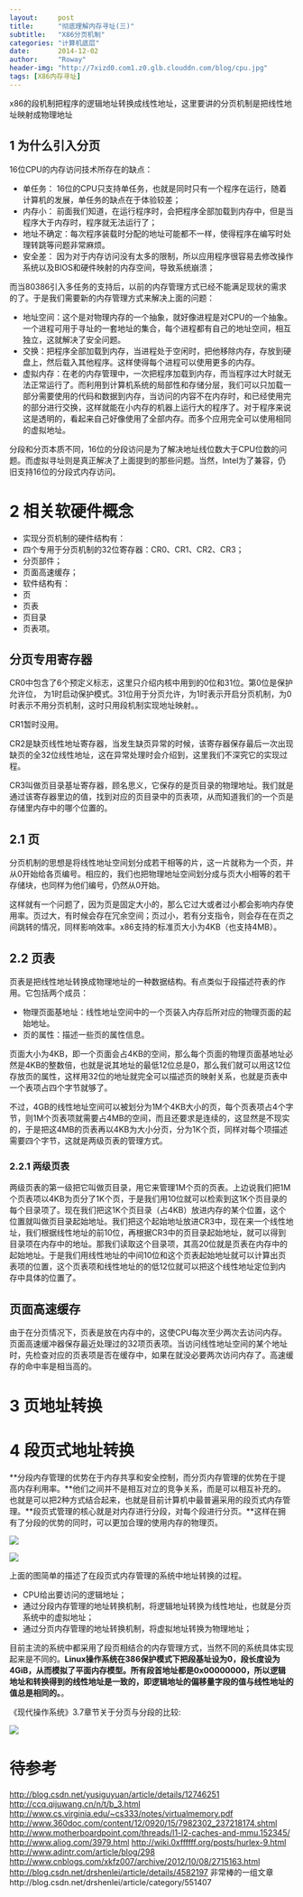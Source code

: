 ```yaml
---
layout:     post
title:      "彻底理解内存寻址(三)"
subtitle:   "X86分页机制"
categories: "计算机底层"
date:       2014-12-02
author:     "Roway"
header-img: "http://7xizd0.com1.z0.glb.clouddn.com/blog/cpu.jpg"
tags: [X86内存寻址]
---
```


x86的段机制把程序的逻辑地址转换成线性地址，这里要讲的分页机制是把线性地址映射成物理地址

<!-- more -->

## 1 为什么引入分页

16位CPU的内存访问技术所存在的缺点：

* 单任务： 16位的CPU只支持单任务，也就是同时只有一个程序在运行，随着计算机的发展，单任务的缺点在于体验较差；
* 内存小： 前面我们知道，在运行程序时，会把程序全部加载到内存中，但是当程序大于内存时，程序就无法运行了；
* 地址不确定：每次程序装载时分配的地址可能都不一样，使得程序在编写时处理转跳等问题非常麻烦。
* 安全差： 因为对于内存访问没有太多的限制，所以应用程序很容易去修改操作系统以及BIOS和硬件映射的内存空间，导致系统崩溃；

而当80386引入多任务的支持后，以前的内存管理方式已经不能满足现状的需求的了。于是我们需要新的内存管理方式来解决上面的问题：

* 地址空间：这个是对物理内存的一个抽象，就好像进程是对CPU的一个抽象。一个进程可用于寻址的一套地址的集合，每个进程都有自己的地址空间，相互独立，这就解决了安全问题。
* 交换：把程序全部加载到内存，当进程处于空闲时，把他移除内存，存放到硬盘上，然后载入其他程序。这样使得每个进程可以使用更多的内存。
* 虚拟内存：在老的内存管理中，一次把程序加载到内存，而当程序过大时就无法正常运行了。而利用到计算机系统的局部性和存储分层，我们可以只加载一部分需要使用的代码和数据到内存，当访问的内容不在内存时，和已经使用完的部分进行交换，这样就能在小内存的机器上运行大的程序了。对于程序来说这是透明的，看起来自己好像使用了全部内存。而多个应用完全可以使用相同的虚拟地址。

分段和分页本质不同，16位的分段访问是为了解决地址线位数大于CPU位数的问题。而虚拟寻址则是真正解决了上面提到的那些问题。当然，Intel为了兼容，仍旧支持16位的分段式内存访问。

# 2 相关软硬件概念

* 实现分页机制的硬件结构有：
 * 四个专用于分页机制的32位寄存器：CR0、CR1、CR2、CR3；
 * 分页部件；
 * 页面高速缓存；
* 软件结构有：
 * 页
 * 页表
 * 页目录
 * 页表项。

## 分页专用寄存器

CR0中包含了6个预定义标志，这里只介绍内核中用到的0位和31位。第0位是保护允许位， 为1时启动保护模式。31位用于分页允许，为1时表示开启分页机制，为0时表示不用分页机制，这时只用段机制实现地址映射。。

CR1暂时没用。

CR2是缺页线性地址寄存器，当发生缺页异常的时候，该寄存器保存最后一次出现缺页的全32位线性地址，这在异常处理时会介绍到，这里我们不深究它的实现过程。

CR3叫做页目录基址寄存器，顾名思义，它保存的是页目录的物理地址。我们就是通过该寄存器里边的值，找到对应的页目录中的页表项，从而知道我们的一个页是存储里内存中的哪个位置的。

## 2.1 页

分页机制的思想是将线性地址空间划分成若干相等的片，这一片就称为一个页，并从0开始给各页编号。相应的，我们也把物理地址空间划分成与页大小相等的若干存储块，也同样为他们编号，仍然从0开始。

这样就有一个问题了，因为页是固定大小的，那么它过大或者过小都会影响内存使用率。页过大，有时候会存在冗余空间；页过小，若有分支指令，则会存在在页之间跳转的情况，同样影响效率。x86支持的标准页大小为4KB（也支持4MB）。

## 2.2 页表

页表是把线性地址转换成物理地址的一种数据结构。有点类似于段描述符表的作用。它包括两个成员：

* 物理页面基地址：线性地址空间中的一个页装入内存后所对应的物理页面的起始地址。
* 页的属性：描述一些页的属性信息。

页面大小为4KB，即一个页面会占4KB的空间，那么每个页面的物理页面基地址必然是4KB的整数倍，也就是说其地址的最低12位总是0，那么我们就可以用这12位存放页的属性，这样用32位的地址就完全可以描述页的映射关系，也就是页表中一个表项占四个字节就够了。

不过，4GB的线性地址空间可以被划分为1M个4KB大小的页，每个页表项占4个字节，则1M个页表项就需要占4MB的空间，而且还要求是连续的，这显然是不现实的，于是把这4MB的页表再以4KB为大小分页，分为1K个页，同样对每个项描述需要四个字节，这就是两级页表的管理方式。

### 2.2.1 两级页表

两级页表的第一级把它叫做页目录，用它来管理1M个页的页表。上边说我们把1M个页表项以4KB为页分了1K个页，于是我们用10位就可以检索到这1K个页目录的每个目录项了。现在我们把这1K个页目录（占4KB）放进内存的某个位置，这个位置就叫做页目录起始地址。我们把这个起始地址放进CR3中，现在来一个线性地址，我们根据线性地址的前10位，再根据CR3中的页目录起始地址，就可以得到目录项在内存中的地址。那我们读取这个目录项，其高20位就是页表在内存中的起始地址。于是我们用线性地址的中间10位和这个页表起始地址就可以计算出页表项的位置，这个页表项和线性地址的的低12位就可以把这个线性地址定位到内存中具体的位置了。

## 页面高速缓存

由于在分页情况下，页表是放在内存中的，这使CPU每次至少两次去访问内存。页面高速缓冲器保存最近处理过的32项页表项。当访问线性地址空间的某个地址时，先检查对应的页表项是否在缓存中，如果在就没必要两次访问内存了。高速缓存的命中率是相当高的。

# 3 页地址转换



# 4 段页式地址转换

**分段内存管理的优势在于内存共享和安全控制，而分页内存管理的优势在于提高内存利用率。**他们之间并不是相互对立的竞争关系，而是可以相互补充的。也就是可以把2种方式结合起来，也就是目前计算机中最普遍采用的段页式内存管理。**段页式管理的核心就是对内存进行分段，对每个段进行分页。**这样在拥有了分段的优势的同时，可以更加合理的使用内存的物理页。

![](http://7xizd0.com1.z0.glb.clouddn.com/blog/segment-page-address-1.jpg)

![](http://7xizd0.com1.z0.glb.clouddn.com/blog/segment-page-address-2.jpg)

上面的图简单的描述了在段页式内存管理的系统中地址转换的过程。

* CPU给出要访问的逻辑地址；
* 通过分段内存管理的地址转换机制，将逻辑地址转换为线性地址，也就是分页系统中的虚拟地址；
* 通过分页内存管理的地址转换机制，将虚拟地址转换为物理地址；

目前主流的系统中都采用了段页相结合的内存管理方式，当然不同的系统具体实现起来是不同的。**Linux操作系统在386保护模式下把段基址设为0，段长度设为4GiB，从而模拟了平面内存模型。**所有段首地址都是0x00000000，所以**逻辑地址和转换得到的线性地址是一致的，即逻辑地址的偏移量字段的值与线性地址的值总是相同的。**。

《现代操作系统》3.7章节关于分页与分段的比较:

![](http://7xizd0.com1.z0.glb.clouddn.com/blog/segment-vs-page.jpg)



# 待参考
http://blog.csdn.net/yusiguyuan/article/details/12746251
http://ccq.qijuwang.cn/n/t/b_3.html
http://www.cs.virginia.edu/~cs333/notes/virtualmemory.pdf
http://www.360doc.com/content/12/0920/15/7982302_237218174.shtml
http://www.motherboardpoint.com/threads/l1-l2-caches-and-mmu.152345/
http://www.aliog.com/3979.html
http://wiki.0xffffff.org/posts/hurlex-9.html
http://www.adintr.com/article/blog/298
http://www.cnblogs.com/xkfz007/archive/2012/10/08/2715163.html
http://blog.csdn.net/drshenlei/article/details/4582197
非常棒的一组文章http://blog.csdn.net/drshenlei/article/category/551407